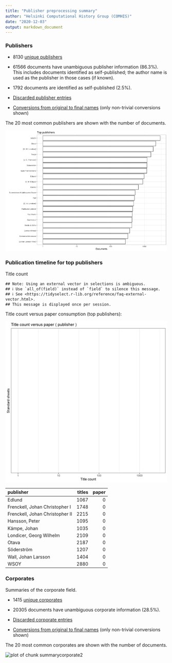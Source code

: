 ```yaml
---
title: "Publisher preprocessing summary"
author: "Helsinki Computational History Group (COMHIS)"
date: "2020-12-03"
output: markdown_document
---
```



### Publishers

 * 8130 [unique publishers](output.tables/publisher_accepted.csv)

 * 61566 documents have unambiguous publisher information (86.3%). This includes documents identified as self-published; the author name is used as the publisher in those cases (if known).

 * 1792 documents are identified as self-published (2.5%). 

 * [Discarded publisher entries](output.tables/publisher_discarded.csv)

 * [Conversions from original to final names](output.tables/publisher_conversion_nontrivial.csv) (only non-trivial conversions shown)


The 20 most common publishers are shown with the number of documents. 

![plot of chunk summarypublisher2](figure/summarypublisher2-1.png)

### Publication timeline for top publishers

Title count


```
## Note: Using an external vector in selections is ambiguous.
## ℹ Use `all_of(field)` instead of `field` to silence this message.
## ℹ See <https://tidyselect.r-lib.org/reference/faq-external-vector.html>.
## This message is displayed once per session.
```



Title count versus paper consumption (top publishers):

![plot of chunk publishertitlespapers](figure/publishertitlespapers-1.png)

|publisher                       | titles| paper|
|:-------------------------------|------:|-----:|
|Edlund                          |   1067|     0|
|Frenckell, Johan Christopher I  |   1748|     0|
|Frenckell, Johan Christopher II |   2215|     0|
|Hansson, Peter                  |   1095|     0|
|Kämpe, Johan                    |   1035|     0|
|Londicer, Georg Wilhelm         |   2109|     0|
|Otava                           |   2187|     0|
|Söderström                      |   1207|     0|
|Wall, Johan Larsson             |   1404|     0|
|WSOY                            |   2880|     0|


### Corporates

Summaries of the corporate field.

 * 1415 [unique corporates](output.tables/corporate_accepted.csv)

 * 20305 documents have unambiguous corporate information (28.5%). 

 * [Discarded corporate entries](output.tables/corporate_discarded.csv)

 * [Conversions from original to final names](output.tables/corporate_conversion_nontrivial.csv) (only non-trivial conversions shown)


The 20 most common corporates are shown with the number of documents. 

![plot of chunk summarycorporate2](figure/summarycorporate2-1.png)



